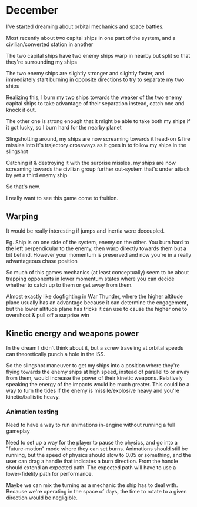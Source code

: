 # December

I've started dreaming about orbital mechanics and space battles.

Most recently about two capital ships in one part of the system, and a civilian/converted station in another

The two capital ships have two enemy ships warp in nearby but split so that they're surrounding my ships

The two enemy ships are slightly stronger and slightly faster, and immediately start burning in opposite directions to try to separate my two ships

Realizing this, I burn my two ships towards the weaker of the two enemy capital ships to take advantage of their separation instead, catch one and knock it out.

The other one is strong enough that it might be able to take both my ships if it got lucky, so I burn hard for the nearby planet

Slingshotting around, my ships are now screaming towards it head-on & fire missles into it's trajectory crossways as it goes in to follow my ships in the slingshot

Catching it & destroying it with the surprise missles, my ships are now screaming towards the civilian group further out-system that's under attack by yet a third enemy ship

So that's new.

I really want to see this game come to fruition.

## Warping

It would be really interesting if jumps and inertia were decoupled.

Eg. Ship is on one side of the system, enemy on the other. You burn hard to the left perpendicular to the enemy, then warp directly towards them but a bit behind. However your momentum is preserved and now you're in a really advantageous chase position

So much of this games mechanics (at least conceptually) seem to be about trapping opponents in lower momentum states where you can decide whether to catch up to them or get away from them.

Almost exactly like dogfighting in War Thunder, where the higher altitude plane usually has an advantage because it can determine the engagement, but the lower altitude plane has tricks it can use to cause the higher one to overshoot & pull off a surprise win

## Kinetic energy and weapons power

In the dream I didn't think about it, but a screw traveling at orbital speeds can theoretically punch a hole in the ISS.

So the slingshot maneuver to get my ships into a position where they're flying towards the enemy ships at high speed, instead of parallel to or away from them, would increase the power of their kinetic weapons. Relatively speaking the energy of the impacts would be much greater. This could be a way to turn the tides if the enemy is missile/explosive heavy and you're kinetic/ballistic heavy.

### Animation testing

Need to have a way to run animations in-engine without running a full gameplay

Need to set up a way for the player to pause the physics, and go into a "future-motion" mode where they can set burns. Animations should still be running, but the speed of physics should slow to 0.05 or something, and the user can drag a handle that indicates a burn direction. From the handle should extend an expected path. The expected path will have to use a lower-fidelity path for performance.

Maybe we can mix the turning as a mechanic the ship has to deal with. Because we're operating in the space of days, the time to rotate to a given direction would be negligible.
